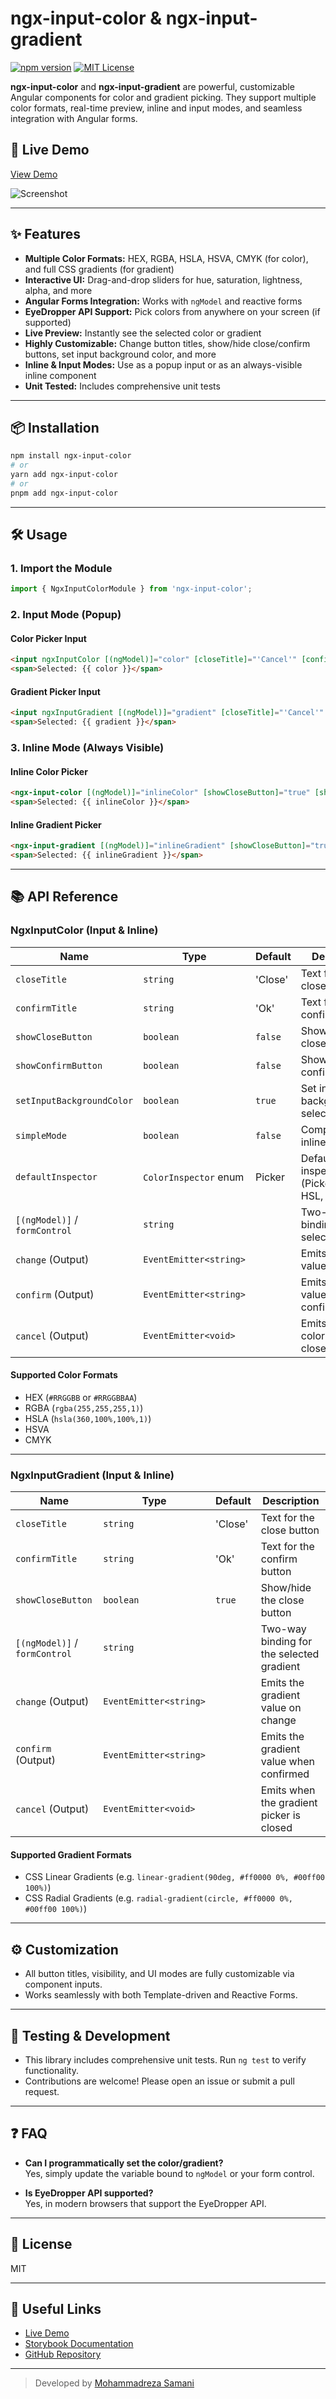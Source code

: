 # ngx-input-color & ngx-input-gradient

[![npm version](https://img.shields.io/npm/v/ngx-input-color.svg)](https://www.npmjs.com/package/ngx-input-color)
[![MIT License](https://img.shields.io/badge/license-MIT-blue.svg)](LICENSE)

**ngx-input-color** and **ngx-input-gradient** are powerful, customizable Angular components for color and gradient picking. They support multiple color formats, real-time preview, inline and input modes, and seamless integration with Angular forms.

## 🚀 Live Demo

[View Demo](https://mr-samani.github.io/ngx-input-color/)

![Screenshot](https://mr-samani.github.io/ngx-input-color/screenshot.png)

---

## ✨ Features

- **Multiple Color Formats:** HEX, RGBA, HSLA, HSVA, CMYK (for color), and full CSS gradients (for gradient)
- **Interactive UI:** Drag-and-drop sliders for hue, saturation, lightness, alpha, and more
- **Angular Forms Integration:** Works with `ngModel` and reactive forms
- **EyeDropper API Support:** Pick colors from anywhere on your screen (if supported)
- **Live Preview:** Instantly see the selected color or gradient
- **Highly Customizable:** Change button titles, show/hide close/confirm buttons, set input background color, and more
- **Inline & Input Modes:** Use as a popup input or as an always-visible inline component
- **Unit Tested:** Includes comprehensive unit tests

---

## 📦 Installation

```bash
npm install ngx-input-color
# or
yarn add ngx-input-color
# or
pnpm add ngx-input-color
```

---

## 🛠️ Usage

### 1. Import the Module

```typescript
import { NgxInputColorModule } from 'ngx-input-color';
```

### 2. Input Mode (Popup)

#### Color Picker Input

```html
<input ngxInputColor [(ngModel)]="color" [closeTitle]="'Cancel'" [confirmTitle]="'Select'" />
<span>Selected: {{ color }}</span>
```

#### Gradient Picker Input

```html
<input ngxInputGradient [(ngModel)]="gradient" [closeTitle]="'Cancel'" [confirmTitle]="'Select'" />
<span>Selected: {{ gradient }}</span>
```

### 3. Inline Mode (Always Visible)

#### Inline Color Picker

```html
<ngx-input-color [(ngModel)]="inlineColor" [showCloseButton]="true" [showConfirmButton]="true" [simpleMode]="false"></ngx-input-color>
<span>Selected: {{ inlineColor }}</span>
```

#### Inline Gradient Picker

```html
<ngx-input-gradient [(ngModel)]="inlineGradient" [showCloseButton]="true" [confirmTitle]="'Done'"></ngx-input-gradient>
<span>Selected: {{ inlineGradient }}</span>
```

---

## 📚 API Reference

### NgxInputColor (Input & Inline)

| Name                          | Type                   | Default   | Description                                    |
| ----------------------------- | ---------------------- | --------- | ---------------------------------------------- |
| `closeTitle`                  | `string`               | 'Close'   | Text for the close button                      |
| `confirmTitle`                | `string`               | 'Ok'      | Text for the confirm button                    |
| `showCloseButton`             | `boolean`              | `false`   | Show/hide the close button                     |
| `showConfirmButton`           | `boolean`              | `false`   | Show/hide the confirm button                   |
| `setInputBackgroundColor`     | `boolean`              | `true`    | Set input background to selected color         |
| `simpleMode`                  | `boolean`              | `false`   | Compact UI for inline use                      |
| `defaultInspector`            | `ColorInspector` enum  | Picker    | Default inspector (Picker, RGB, HSL, CMYK)     |
| `[(ngModel)]` / `formControl` | `string`               |           | Two-way binding for the selected color         |
| `change` (Output)             | `EventEmitter<string>` |           | Emits the color value on change                |
| `confirm` (Output)            | `EventEmitter<string>` |           | Emits the color value when confirmed           |
| `cancel` (Output)             | `EventEmitter<void>`   |           | Emits when the color picker is closed/canceled |

#### Supported Color Formats

- HEX (`#RRGGBB` or `#RRGGBBAA`)
- RGBA (`rgba(255,255,255,1)`)
- HSLA (`hsla(360,100%,100%,1)`)
- HSVA
- CMYK

---

### NgxInputGradient (Input & Inline)

| Name                          | Type                   | Default   | Description                                    |
| ----------------------------- | ---------------------- | --------- | ---------------------------------------------- |
| `closeTitle`                  | `string`               | 'Close'   | Text for the close button                      |
| `confirmTitle`                | `string`               | 'Ok'      | Text for the confirm button                    |
| `showCloseButton`             | `boolean`              | `true`    | Show/hide the close button                     |
| `[(ngModel)]` / `formControl` | `string`               |           | Two-way binding for the selected gradient      |
| `change` (Output)             | `EventEmitter<string>` |           | Emits the gradient value on change             |
| `confirm` (Output)            | `EventEmitter<string>` |           | Emits the gradient value when confirmed        |
| `cancel` (Output)             | `EventEmitter<void>`   |           | Emits when the gradient picker is closed       |

#### Supported Gradient Formats

- CSS Linear Gradients (e.g. `linear-gradient(90deg, #ff0000 0%, #00ff00 100%)`)
- CSS Radial Gradients (e.g. `radial-gradient(circle, #ff0000 0%, #00ff00 100%)`)

---

## ⚙️ Customization

- All button titles, visibility, and UI modes are fully customizable via component inputs.
- Works seamlessly with both Template-driven and Reactive Forms.

---

## 🧪 Testing & Development

- This library includes comprehensive unit tests. Run `ng test` to verify functionality.
- Contributions are welcome! Please open an issue or submit a pull request.

---

## ❓ FAQ

- **Can I programmatically set the color/gradient?**  
  Yes, simply update the variable bound to `ngModel` or your form control.

- **Is EyeDropper API supported?**  
  Yes, in modern browsers that support the EyeDropper API.

---

## 📄 License

MIT

---

## 🔗 Useful Links

- [Live Demo](https://mr-samani.github.io/ngx-input-color/)
- [Storybook Documentation](https://mr-samani.github.io/ngx-input-color/storybook/)
- [GitHub Repository](https://github.com/mr-samani/ngx-input-color)

---

> Developed by [Mohammadreza Samani](https://github.com/mr-samani)
